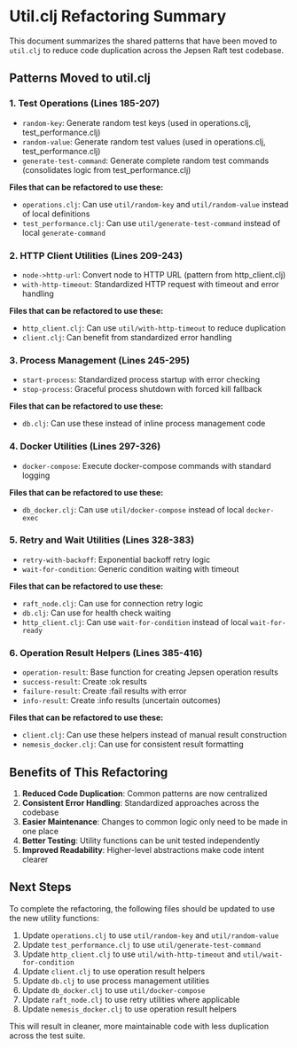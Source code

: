 # Util.clj Refactoring Summary

This document summarizes the shared patterns that have been moved to `util.clj` to reduce code duplication across the Jepsen Raft test codebase.

## Patterns Moved to util.clj

### 1. Test Operations (Lines 185-207)
- `random-key`: Generate random test keys (used in operations.clj, test_performance.clj)
- `random-value`: Generate random test values (used in operations.clj, test_performance.clj)
- `generate-test-command`: Generate complete random test commands (consolidates logic from test_performance.clj)

**Files that can be refactored to use these:**
- `operations.clj`: Can use `util/random-key` and `util/random-value` instead of local definitions
- `test_performance.clj`: Can use `util/generate-test-command` instead of local `generate-command`

### 2. HTTP Client Utilities (Lines 209-243)
- `node->http-url`: Convert node to HTTP URL (pattern from http_client.clj)
- `with-http-timeout`: Standardized HTTP request with timeout and error handling

**Files that can be refactored to use these:**
- `http_client.clj`: Can use `util/with-http-timeout` to reduce duplication
- `client.clj`: Can benefit from standardized error handling

### 3. Process Management (Lines 245-295)
- `start-process`: Standardized process startup with error checking
- `stop-process`: Graceful process shutdown with forced kill fallback

**Files that can be refactored to use these:**
- `db.clj`: Can use these instead of inline process management code

### 4. Docker Utilities (Lines 297-326)
- `docker-compose`: Execute docker-compose commands with standard logging

**Files that can be refactored to use these:**
- `db_docker.clj`: Can use `util/docker-compose` instead of local `docker-exec`

### 5. Retry and Wait Utilities (Lines 328-383)
- `retry-with-backoff`: Exponential backoff retry logic
- `wait-for-condition`: Generic condition waiting with timeout

**Files that can be refactored to use these:**
- `raft_node.clj`: Can use for connection retry logic
- `db.clj`: Can use for health check waiting
- `http_client.clj`: Can use `wait-for-condition` instead of local `wait-for-ready`

### 6. Operation Result Helpers (Lines 385-416)
- `operation-result`: Base function for creating Jepsen operation results
- `success-result`: Create :ok results
- `failure-result`: Create :fail results with error
- `info-result`: Create :info results (uncertain outcomes)

**Files that can be refactored to use these:**
- `client.clj`: Can use these helpers instead of manual result construction
- `nemesis_docker.clj`: Can use for consistent result formatting

## Benefits of This Refactoring

1. **Reduced Code Duplication**: Common patterns are now centralized
2. **Consistent Error Handling**: Standardized approaches across the codebase
3. **Easier Maintenance**: Changes to common logic only need to be made in one place
4. **Better Testing**: Utility functions can be unit tested independently
5. **Improved Readability**: Higher-level abstractions make code intent clearer

## Next Steps

To complete the refactoring, the following files should be updated to use the new utility functions:

1. Update `operations.clj` to use `util/random-key` and `util/random-value`
2. Update `test_performance.clj` to use `util/generate-test-command`
3. Update `http_client.clj` to use `util/with-http-timeout` and `util/wait-for-condition`
4. Update `client.clj` to use operation result helpers
5. Update `db.clj` to use process management utilities
6. Update `db_docker.clj` to use `util/docker-compose`
7. Update `raft_node.clj` to use retry utilities where applicable
8. Update `nemesis_docker.clj` to use operation result helpers

This will result in cleaner, more maintainable code with less duplication across the test suite.